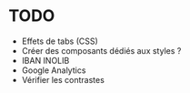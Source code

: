 # TODO

- Effets de tabs (CSS)
- Créer des composants dédiés aux styles ?
- IBAN INOLIB
- Google Analytics
- Vérifier les contrastes
